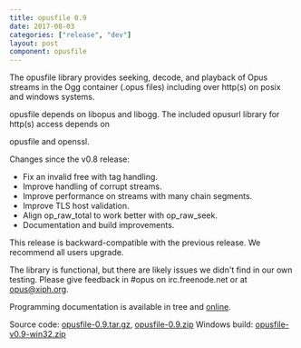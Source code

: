 ```yaml
---
title: opusfile 0.9
date: 2017-08-03
categories: ["release", "dev"]
layout: post
component: opusfile
---
```


The opusfile library provides seeking, decode, and playback
of Opus streams in the Ogg container (.opus files) including
over http(s) on posix and windows systems.

opusfile depends on libopus and libogg.
The included opusurl library for http(s) access depends on

opusfile and openssl.

Changes since the v0.8 release:
 - Fix an invalid free with tag handling.
 - Improve handling of corrupt streams.
 - Improve performance on streams with many chain segments.
 - Improve TLS host validation.
 - Align op_raw_total to work better with op_raw_seek.
 - Documentation and build improvements.

This release is backward-compatible with the previous
release. We recommend all users upgrade.

The library is functional, but there are likely issues
we didn't find in our own testing. Please give feedback
in #opus on irc.freenode.net or at opus@xiph.org.

Programming documentation is available in tree and
[online](https://opus-codec.org/docs/).

Source code: [opusfile-0.9.tar.gz](https://downloads.xiph.org/releases/opus/opusfile-0.9.tar.gz), 
[opusfile-0.9.zip](https://downloads.xiph.org/releases/opus/opusfile-0.9.zip)
Windows build: [opusfile-v0.9-win32.zip](https://archive.mozilla.org/pub/opus/win32/opusfile-0.9-win32.zip)
